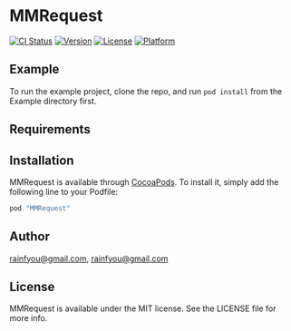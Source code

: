 # MMRequest

[![CI Status](http://img.shields.io/travis/rainfyou@gmail.com/MMRequest.svg?style=flat)](https://travis-ci.org/rainfyou@gmail.com/MMRequest)
[![Version](https://img.shields.io/cocoapods/v/MMRequest.svg?style=flat)](http://cocoapods.org/pods/MMRequest)
[![License](https://img.shields.io/cocoapods/l/MMRequest.svg?style=flat)](http://cocoapods.org/pods/MMRequest)
[![Platform](https://img.shields.io/cocoapods/p/MMRequest.svg?style=flat)](http://cocoapods.org/pods/MMRequest)

## Example

To run the example project, clone the repo, and run `pod install` from the Example directory first.

## Requirements

## Installation

MMRequest is available through [CocoaPods](http://cocoapods.org). To install
it, simply add the following line to your Podfile:

```ruby
pod "MMRequest"
```

## Author

rainfyou@gmail.com, rainfyou@gmail.com

## License

MMRequest is available under the MIT license. See the LICENSE file for more info.
